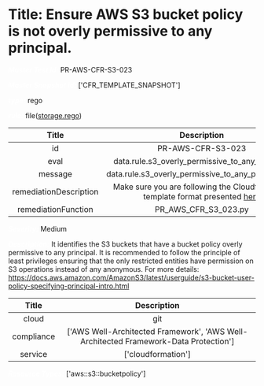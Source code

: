 



# Title: Ensure AWS S3 bucket policy is not overly permissive to any principal.


***<font color="white">Master Test Id:</font>*** PR-AWS-CFR-S3-023

***<font color="white">Master Snapshot Id:</font>*** ['CFR_TEMPLATE_SNAPSHOT']

***<font color="white">type:</font>*** rego

***<font color="white">rule:</font>*** file([storage.rego])  
  
  
  
  

|Title|Description|
| :---: | :---: |
|id|PR-AWS-CFR-S3-023|
|eval|data.rule.s3_overly_permissive_to_any_principal|
|message|data.rule.s3_overly_permissive_to_any_principal_err|
|remediationDescription|Make sure you are following the Cloudformation template format presented <a href='https://docs.aws.amazon.com/AWSCloudFormation/latest/UserGuide/aws-properties-s3-policy.html' target='_blank'>here</a>|
|remediationFunction|PR_AWS_CFR_S3_023.py|


***<font color="white">Severity:</font>*** Medium

***<font color="white">Description:</font>*** It identifies the S3 buckets that have a bucket policy overly permissive to any principal. It is recommended to follow the principle of least privileges ensuring that the only restricted entities have permission on S3 operations instead of any anonymous. For more details: https://docs.aws.amazon.com/AmazonS3/latest/userguide/s3-bucket-user-policy-specifying-principal-intro.html  
  
  

|Title|Description|
| :---: | :---: |
|cloud|git|
|compliance|['AWS Well-Architected Framework', 'AWS Well-Architected Framework-Data Protection']|
|service|['cloudformation']|


***<font color="white">Resource Types:</font>*** ['aws::s3::bucketpolicy']


[storage.rego]: https://github.com/prancer-io/prancer-compliance-test/tree/master/aws/iac/storage.rego
